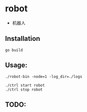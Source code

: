 # robot

* 机器人

## Installation

```
go build
```

## Usage:

```
./robot-bin -node=1 -log_dir=./logs

./ctrl start robot
./ctrl stop robot
```

## TODO:

```
```
